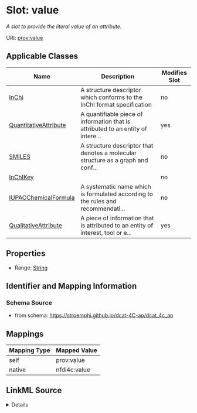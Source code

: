 

# Slot: value


_A slot to provide the literal value of an attribute._





URI: [prov:value](http://www.w3.org/ns/prov#value)



<!-- no inheritance hierarchy -->





## Applicable Classes

| Name | Description | Modifies Slot |
| --- | --- | --- |
| [InChi](InChi.md) | A structure descriptor which conforms to the InChI format specification |  no  |
| [QuantitativeAttribute](QuantitativeAttribute.md) | A quantifiable piece of information that is attributed to an entity of intere... |  yes  |
| [SMILES](SMILES.md) | A structure descriptor that denotes a molecular structure as a graph and conf... |  no  |
| [InChIKey](InChIKey.md) |  |  no  |
| [IUPACChemicalFormula](IUPACChemicalFormula.md) | A systematic name which is formulated according to the rules and recommendati... |  no  |
| [QualitativeAttribute](QualitativeAttribute.md) | A piece of information that is attributed to an entity of interest, tool or e... |  yes  |







## Properties

* Range: [String](String.md)





## Identifier and Mapping Information







### Schema Source


* from schema: https://stroemphi.github.io/dcat-4C-ap/dcat_4c_ap




## Mappings

| Mapping Type | Mapped Value |
| ---  | ---  |
| self | prov:value |
| native | nfdi4c:value |




## LinkML Source

<details>
```yaml
name: value
description: A slot to provide the literal value of an attribute.
from_schema: https://stroemphi.github.io/dcat-4C-ap/dcat_4c_ap
rank: 1000
slot_uri: prov:value
alias: value
domain_of:
- QualitativeAttribute
- QuantitativeAttribute
range: string

```
</details>